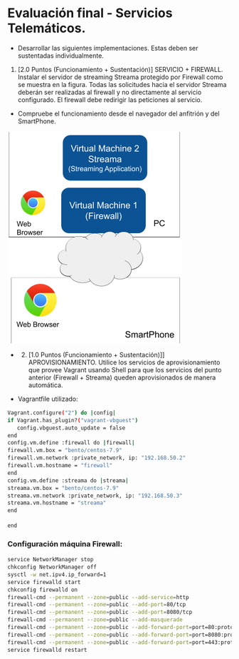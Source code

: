 # Evaluación final - Servicios Telemáticos.

- Desarrollar las siguientes implementaciones. Estas deben ser sustentadas individualmente.
1. [2.0 Puntos (Funcionamiento + Sustentación)] SERVICIO + FIREWALL. Instalar el servidor de
streaming Streama protegido por Firewall como se muestra en la figura. Todas las solicitudes hacia el
servidor Streama deberán ser realizadas al firewall y no directamente al servicio configurado. El firewall
debe redirigir las peticiones al servicio.

- Compruebe el funcionamiento desde el navegador del anfitrión y del SmartPhone.

![Estructura](./Estructura.png)

- 2. [1.0 Puntos (Funcionamiento + Sustentación)]] APROVISIONAMIENTO. Utilice los servicios de
aprovisionamiento que provee Vagrant usando Shell para que los servicios del punto anterior (Firewall +
Streama) queden aprovisionados de manera automática.

- Vagrantfile utilizado:

 ```bash
 Vagrant.configure("2") do |config|
if Vagrant.has_plugin?("vagrant-vbguest")
    config.vbguest.auto_update = false 
end
config.vm.define :firewall do |firewall|
firewall.vm.box = "bento/centos-7.9"
firewall.vm.network :private_network, ip: "192.168.50.2"
firewall.vm.hostname = "firewall"
end
config.vm.define :streama do |streama|
streama.vm.box = "bento/centos-7.9"
streama.vm.network :private_network, ip: "192.168.50.3"
streama.vm.hostname = "streama"
end

end
```

### Configuración máquina Firewall:

```bash
service NetworkManager stop
chkconfig NetworkManager off
sysctl -w net.ipv4.ip_forward=1
service firewalld start
chkconfig firewalld on
firewall-cmd --permanent --zone=public --add-service=http 
firewall-cmd --permanent --zone=public --add-port=80/tcp 
firewall-cmd --permanent --zone=public --add-port=8080/tcp 
firewall-cmd --permanent --zone=public --add-masquerade
firewall-cmd --permanent --zone=public --add-forward-port=port=80:proto=tcp:toport=8080:toaddr=192.168.50.3
firewall-cmd --permanent --zone=public --add-forward-port=port=8080:proto=tcp:toport=8080:toaddr=192.168.50.3
firewall-cmd --permanent --zone=public --add-forward-port=port=443:proto=tcp:toport=8080:toaddr=192.168.50.3
service firewalld restart
```


